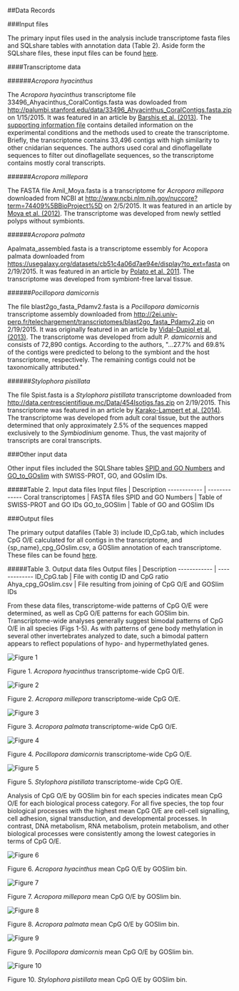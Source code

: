 ##Data Records

###Input files

The primary input files used in the analysis include transcriptome fasta files and SQLshare tables with annotation data (Table 2). Aside form the SQLshare files, these input files can be found [here](https://github.com/jldimond/fish546-2015/tree/master/Data). 

####Transcriptome data

######*Acropora hyacinthus*

The *Acropora hyacinthus* transcriptome file 33496_Ahyacinthus_CoralContigs.fasta was dowloaded from http://palumbi.stanford.edu/data/33496_Ahyacinthus_CoralContigs.fasta.zip on 1/15/2015. It was featured in an article by [Barshis et al. (2013)](http://www.pnas.org/content/110/4/1387.abstract). The [supporting information file](http://www.pnas.org/content/suppl/2013/01/02/1210224110.DCSupplemental/pnas.201210224SI.pdf) contains detailed information on the experimental conditions and the methods used to create the transcriptome. Briefly, the transcriptome contains 33,496 contigs with high similarity to other cnidarian sequences. The authors used coral and dinoflagellate sequences to filter out dinoflagellate sequences, so the transcriptome contains mostly coral transcripts.

######*Acropora millepora*

The FASTA file Amil_Moya.fasta is a transcriptome for *Acropora millepora* downloaded from NCBI at http://www.ncbi.nlm.nih.gov/nuccore?term=74409%5BBioProject%5D on 2/5/2015. It was featured in an article by [Moya et al. (2012)](http://onlinelibrary.wiley.com/doi/10.1111/j.1365-294X.2012.05554.x/full). The transcriptome was developed from newly settled polyps without symbionts.

######*Acropora palmata*

Apalmata_assembled.fasta is a transcriptome essembly for Acopora palmata downloaded from https://usegalaxy.org/datasets/cb51c4a06d7ae94e/display?to_ext=fasta on 2/19/2015. It was featured in an article by [Polato et al. 2011](http://journals.plos.org/plosone/article?id=10.1371/journal.pone.0028634). The transcriptome was developed from symbiont-free larval tissue.

######*Pocillopora damicornis*

The file blast2go_fasta_Pdamv2.fasta is a *Pocillopora damicornis* transcriptome assembly downloaded from http://2ei.univ-perp.fr/telechargement/transcriptomes/blast2go_fasta_Pdamv2.zip on 2/19/2015. It was originally featured in an article by [Vidal-Dupiol et al. (2013)](http://journals.plos.org/plosone/article?id=10.1371/journal.pone.0058652). The transcriptome was developed from adult *P. damicornis* and consists of 72,890 contigs. According to the authors, "...27.7% and 69.8% of the contigs were predicted to belong to the symbiont and the host transcriptome, respectively. The remaining contigs could not be taxonomically attributed." 

######*Stylophora pistillata*

The file Spist.fasta is a *Stylophora pistillata* transcriptome downloaded from http://data.centrescientifique.mc/Data/454Isotigs.fas.zip on 2/19/2015. This transcriptome was featured in an article by [Karako-Lampert et al. (2014)](http://journals.plos.org/plosone/article?id=10.1371/journal.pone.0088615). The transcriptome was developed from adult coral tissue, but the authors determined that only approximately 2.5% of the sequences mapped exclusively to the *Symbiodinium* genome. Thus, the vast majority of transcripts are coral transcripts.

###Other input data

Other input files included the SQLShare tables [SPID and GO Numbers](https://sqlshare.escience.washington.edu/sqlshare/#s=query/sr320@washington.edu/SPID%20and%20GO%20Numbers) and [GO_to_GOslim](https://sqlshare.escience.washington.edu/sqlshare/#s=query/sr320%40washington.edu/GO_to_GOslim) with SWISS-PROT, GO, and GOslim IDs. 

#####Table 2. Input data files 
Input files | Description
------------ | -------------
Coral transcriptomes | FASTA files
SPID and GO Numbers | Table of SWISS-PROT and GO IDs
GO_to_GOSlim | Table of GO and GOSlim IDs

###Output files

The primary output datafiles (Table 3) include ID_CpG.tab, which includes CpG O/E calculated for all contigs in the transcriptome, and {sp_name}_cpg_GOslim.csv, a GOSlim annotation of each transcriptome. These files can be found [here](https://github.com/jldimond/fish546-2015/tree/master/Analyses).

#####Table 3. Output data files
Output files | Description
------------ | -------------
ID_CpG.tab | File with contig ID and CpG ratio
Ahya_cpg_GOslim.csv | File resulting from joining of CpG O/E and GOSlim IDs

From these data files, transcriptome-wide patterns of CpG O/E were determined, as well as CpG O/E patterns for each GOSlim bin. Transcriptome-wide analyses generally suggest bimodal patterns of CpG O/E in all species (Figs 1-5). As with patterns of gene body methylation in several other invertebrates analyzed to date, such a bimodal pattern appears to reflect populations of hypo- and hypermethylated genes.

![Figure 1](https://github.com/jldimond/fish546-2015/blob/master/images/Ahya_density.png?raw=true) 

Figure 1. *Acropora hyacinthus* transcriptome-wide CpG O/E.

![Figure 2](https://github.com/jldimond/fish546-2015/blob/master/images/Amil_density.png?raw=true) 

Figure 2. *Acropora millepora* transcriptome-wide CpG O/E.

![Figure 3](https://github.com/jldimond/fish546-2015/blob/master/images/Apalm_density.png?raw=true) 

Figure 3. *Acropora palmata* transcriptome-wide CpG O/E.

![Figure 4](https://github.com/jldimond/fish546-2015/blob/master/images/Pdam_density.png?raw=true) 

Figure 4. *Pocillopora damicornis* transcriptome-wide CpG O/E.

![Figure 5](https://github.com/jldimond/fish546-2015/blob/master/images/Spist_density.png?raw=true) 

Figure 5. *Stylophora pistillata* transcriptome-wide CpG O/E.

Analysis of CpG O/E by GOSlim bin for each species indicates mean CpG O/E for each biological process category. For all five species, the top four biological processes with the highest mean CpG O/E are cell-cell signalling, cell adhesion, signal transduction, and developmental processes. In contrast, DNA metabolism, RNA metabolism, protein metabolism, and other biological processes were consistently among the lowest categories in terms of CpG O/E.

![Figure 6](https://github.com/jldimond/fish546-2015/blob/master/images/Ahya_bar.png?raw=true) 

Figure 6. *Acropora hyacinthus* mean CpG O/E by GOSlim bin.

![Figure 7](https://github.com/jldimond/fish546-2015/blob/master/images/Amil_bar.png?raw=true) 

Figure 7. *Acropora millepora* mean CpG O/E by GOSlim bin.

![Figure 8](https://github.com/jldimond/fish546-2015/blob/master/images/Apalm_bar.png?raw=true) 

Figure 8. *Acropora palmata* mean CpG O/E by GOSlim bin.

![Figure 9](https://github.com/jldimond/fish546-2015/blob/master/images/Pdam_bar.png?raw=true) 

Figure 9. *Pocillopora damicornis* mean CpG O/E by GOSlim bin.

![Figure 10](https://github.com/jldimond/fish546-2015/blob/master/images/Spist_bar.png?raw=true) 

Figure 10. *Stylophora pistillata* mean CpG O/E by GOSlim bin.
